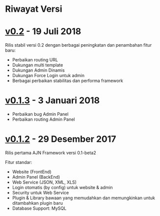# Riwayat Versi

# [v0.2](https://github.com/arijulianto/ajn-framework/releases/tag/v0.2) - 19 Juli 2018
Rilis stabil versi 0.2 dengan berbagai peningkatan dan penambahan fitur baru:

* Perbaikan routing URL
* Dukungan multi template
* Dukungan Admin Dinamis
* Dukungan Force Login untuk admin
* Berbagai perbaikan stabilitas dan performa framework

# [v0.1.3](https://github.com/arijulianto/ajn-framework/releases/tag/v0.1.3) - 3 Januari 2018
  * Perbaikan bug Admin Panel
  * Perbaikan routing Admin Panel
  
# [v0.1.2](https://github.com/arijulianto/ajn-framework/releases/tag/v0.1.2) - 29 Desember 2017
Rilis pertama AJN Framework versi 0.1-beta2

Fitur standar:

* Website (FrontEnd)
* Admin Panel (BackEnd)
* Web Service (JSON, XML, XLS)
* Login otomatis (by config) untuk website & admin
* Security untuk Web Service
* Plugin & Library bawaan yang memudahkan dan memungkinkan untuk ditambahkan plugin baru
* Database Support: MySQL
